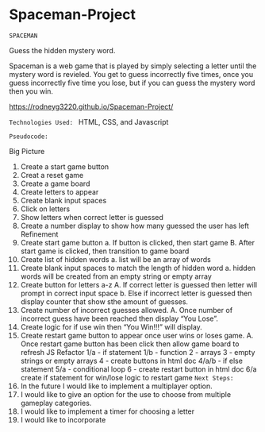 # Spaceman-Project
``
SPACEMAN
``

Guess the hidden mystery word.

Spaceman is a web game that is played by simply selecting a letter until the mystery word is revieled. You get to guess incorrectly five times, once you guess incorrectly five time you lose, but if you can guess the mystery word then you win.

https://rodneyg3220.github.io/Spaceman-Project/

``
Technologies Used: 
``
HTML, CSS, and Javascript

``
Pseudocode:
``

Big Picture
1. Create a start game button
2. Creat a reset game
3. Create a game board
4. Create letters to appear
5. Create blank input spaces
6. Click on letters
7. Show letters when correct letter is guessed
8. Create a number display to show how many guessed the user has left
Refinement
1. Create start game button
a. If button is clicked,  then start game
B. After start game is clicked, then transition to game board
2. Create list of hidden words
a. list will be an array of words
3. Create blank input spaces to match the length of hidden word
a. hidden words will be created from an empty string or empty array
4. Create button for letters a-z
A. If correct letter is guessed then letter will prompt in correct input space
b. Else if incorrect letter is guessed then display counter that show sthe amount of guesses.
5. Create number of incorrect guesses allowed.
A. Once number of incorrect guess have been reached then display “You Lose”.
6. Create logic for if use win then “You Win!!!” will display.
7. Create restart game button to appear once user wins or loses game.
A. Once restart game button has been click then allow game board to refresh
JS Refactor
1/a - if statement
1/b - function
2 - arrays
3 - empty strings or empty arrays
4 - create buttons in html doc
4/a/b - if else statement
5/a - conditional loop
6 - create restart button in html doc
6/a create if statement for win/lose logic to restart game
``
Next Steps:
``
1. In the future I would like to implement a multiplayer option.
2. I would like to give an option for the use to choose from multiple gameplay categories.
3. I would like to implement a timer for choosing a letter
4. I would like to incorporate 



